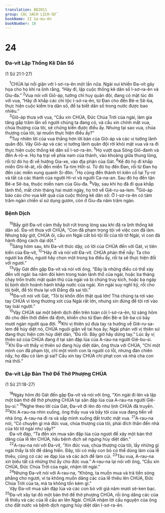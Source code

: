 ```yaml
---
translation: BD2011
group: CÁC SÁCH LỊCH-SỬ
bookName: II Sa-mu-ên 
bookNumber: 10
---
```


<div class="title"><h1>24</h1><h3>Ða-vít Lập Thống Kê Dân Số</h3><p>(1 Sử 21:1-27)</p></div>
<span class="verse 2sa_24_1"> <sup>1</sup>CHÚA lại nổi giận với I-sơ-ra-ên một lần nữa. Ngài xui khiến Ða-vít gây họa cho họ khi ra lịnh rằng, “Hãy đi, lập cuộc thống kê dân số I-sơ-ra-ên và Giu-đa.” </span>
<span class="verse 2sa_24_2"><sup>2</sup>Vua nói với Giô-áp, tướng chỉ huy quân đội, đang có mặt lúc đó với vua, “Hãy đi khắp các chi tộc I-sơ-ra-ên, từ Ðan cho đến Bê-e Sê-ba, thực hiện cuộc kiểm tra dân số, để ta biết dân số trong nước được bao nhiêu.”<br/></span>
<span class="verse 2sa_24_3"> <sup>3</sup>Giô-áp thưa với vua, “Cầu xin CHÚA, Ðức Chúa Trời của ngài, làm gia tăng gấp trăm lần số người chúng ta đang có, và cầu xin chính mắt vua, chúa thượng của tôi, sẽ chứng kiến được điều ấy. Nhưng tại sao vua, chúa thượng của tôi, lại muốn thực hiện điều ấy?”<br/></span>
<span class="verse 2sa_24_4"> <sup>4</sup>Tuy nhiên lời của vua thắng hơn lời bàn của Giô-áp và các vị tướng lãnh quân đội. Vậy Giô-áp và các vị tướng lãnh quân đội rời khỏi mặt vua và ra đi thực hiện cuộc thống kê dân số I-sơ-ra-ên. </span>
<span class="verse 2sa_24_5"><sup>5</sup>Họ vượt qua Sông Giô-đanh và đến A-rô-e. Họ hạ trại về phía nam của thành, vào khoảng giữa thung lũng, rồi từ đó họ đi về hướng Gia-xe, vào địa phận của Gát. </span>
<span class="verse 2sa_24_6"><sup>6</sup>Kế đó họ đi khắp miền Ghi-lê-át, rồi đến miền Ta-tim Hốt-si. Từ đó họ đến Ðan, rồi từ Ðan họ đến các miền xung quanh Si-đôn. </span>
<span class="verse 2sa_24_7"><sup>7</sup>Họ cũng đến thành trì kiên cố tại Ty-rơ và tất cả các thành của người Hi-vi và người Ca-na-an. Sau đó họ đến tận Bê-e Sê-ba, thuộc miền nam của Giu-đa. </span>
<span class="verse 2sa_24_8"><sup>8</sup>Vậy, sau khi họ đã đi qua khắp lãnh thổ, mất chín tháng hai mươi ngày, họ trở về Giê-ru-sa-lem. </span>
<span class="verse 2sa_24_9"><sup>9</sup>Giô-áp báo cáo cho vua kết quả của cuộc thống kê dân số: Ở I-sơ-ra-ên có tám trăm ngàn chiến sĩ sử dụng gươm, còn ở Giu-đa năm trăm ngàn.<br/></span>
<div class="title"><h3>Bệnh Dịch</h3></div>
<span class="verse 2sa_24_10"> <sup>10</sup>Bấy giờ Ða-vít cảm thấy bứt rứt trong lòng sau khi đã ra lịnh thống kê dân số. Ða-vít thưa với CHÚA, “Con đã phạm trọng tội về việc con đã làm. Nhưng bây giờ, CHÚA ôi, cầu xin Ngài cất bỏ tội lỗi của tôi tớ Ngài, vì con đã hành động cách dại dột.”<br/></span>
<span class="verse 2sa_24_11"> <sup>11</sup>Sáng hôm sau, khi Ða-vít thức dậy, có lời của CHÚA đến với Gát, vị tiên kiến của Ða-vít, </span>
<span class="verse 2sa_24_12"><sup>12</sup>“Hãy đi và nói với Ða-vít. CHÚA phán thế nầy: Ta cho ngươi ba điều, ngươi hãy chọn một trong ba điều ấy, rồi ta sẽ thực hiện đối với ngươi.”<br/></span>
<span class="verse 2sa_24_13"> <sup>13</sup>Vậy Gát đến gặp Ða-vít và nói với ông, “Ðây là những điều có thể xảy đến với ngài: ba năm đói kém trong toàn lãnh thổ của ngài, hoặc ba tháng chạy trốn trước mặt quân thù của ngài và bị chúng truy kích, hoặc ba ngày bị bịnh dịch hoành hành khắp nước của ngài. Xin ngài suy nghĩ kỹ, rồi cho tôi biết, để tôi thưa lại với Ðấng đã sai tôi.”<br/></span>
<span class="verse 2sa_24_14"> <sup>14</sup>Ða-vít nói với Gát, “Tôi bị khốn đốn thật quá lớn! Thà chúng ta rơi vào tay CHÚA vì lòng thương xót của Ngài rất lớn, nhưng xin đừng để tôi rơi vào tay loài người.”<br/></span>
<span class="verse 2sa_24_15"> <sup>15</sup>Vậy CHÚA sai một bệnh dịch đến trên toàn cõi I-sơ-ra-ên, từ sáng hôm đó cho đến thời điểm đã định, khiến cho từ Ðan đến Bê-e Sê-ba có bảy mươi ngàn người qua đời. </span>
<span class="verse 2sa_24_16"><sup>16</sup>Khi vị thiên sứ đưa tay ra hướng về Giê-ru-sa-lem để hủy diệt nó, CHÚA nguôi giận về tai họa ấy; Ngài phán với vị thiên sứ đang thực hiện cơn hủy diệt dân, “Ðủ rồi. Bây giờ hãy dừng tay.” Lúc ấy vị thiên sứ của CHÚA đang ở tại sân đập lúa của A-rau-na người Giê-bu-si. </span>
<span class="verse 2sa_24_17"><sup>17</sup>Khi Ða-vít thấy vị thiên sứ đang hủy diệt dân, ông thưa với CHÚA, “Chỉ một mình con đã phạm tội, chỉ một mình con là người có lỗi, nhưng đàn chiên nầy, họ đâu có làm gì sai? Cầu xin tay CHÚA chỉ phạt con và nhà cha con mà thôi.”<br/></span>
<div class="title"><h3>Ða-vít Lập Bàn Thờ Ðể Thờ Phượng CHÚA</h3><p>(1 Sử 21:18-27)</p></div>
<span class="verse 2sa_24_18"> <sup>18</sup>Ngày hôm đó Gát đến gặp Ða-vít và nói với ông, “Xin ngài đi lên và lập một bàn thờ để thờ phượng CHÚA tại sân đập lúa của A-rau-na người Giê-bu-si.” </span>
<span class="verse 2sa_24_19"><sup>19</sup>Nghe theo lời của Gát, Ða-vít đi lên đó như lịnh CHÚA đã truyền. </span>
<span class="verse 2sa_24_20"><sup>20</sup>Khi A-rau-na nhìn xuống, ông thấy vua và bầy tôi của vua đang tiến về nhà ông. A-rau-na đi ra và sấp mình xuống đất trước mặt vua. </span>
<span class="verse 2sa_24_21"><sup>21</sup>A-rau-na nói, “Có chuyện gì mà đức vua, chúa thượng của tôi, phải đích thân đến nhà của tôi tớ ngài như vậy?”<br/> Ða-vít đáp, “Ta đến xin mua sân đập lúa của ngươi để xây một bàn thờ dâng của lễ lên CHÚA, hầu bệnh dịch sẽ ngưng hủy diệt dân.”<br/></span>
<span class="verse 2sa_24_22"> <sup>22</sup>A-rau-na nói với Ða-vít, “Xin đức vua, chúa thượng của tôi, lấy những gì ngài thấy là tốt để dâng hiến. Ðây, tôi có mấy con bò có thể dùng làm của lễ thiêu, cũng có các xe đạp lúa và các ách để làm củi. </span>
<span class="verse 2sa_24_23"><sup>23</sup>Tâu vua, A-rau-na xin biếu tất cả những thứ ấy cho đức vua.” A-rau-na lại nói với ông, “Cầu xin CHÚA, Ðức Chúa Trời của ngài, nhậm lời ngài.”<br/></span>
<span class="verse 2sa_24_24"> <sup>24</sup>Nhưng Ða-vít nói với A-rau-na, “Không, ta muốn mua và trả tiền sòng phẳng cho ngươi, vì ta không muốn dâng các của lễ thiêu lên CHÚA, Ðức Chúa Trời của ta, mà ta không tốn kém gì.”<br/> Vậy Ða-vít mua sân đập lúa và các con bò với giá năm mươi sê-ken bạc. </span>
<span class="verse 2sa_24_25"><sup>25</sup>Ða-vít xây tại đó một bàn thờ để thờ phượng CHÚA, rồi ông dâng các của lễ thiêu và các của lễ cầu an lên Ngài. CHÚA nhậm lời cầu nguyện của ông cho đất nước và bệnh dịch ngưng hủy diệt dân I-sơ-ra-ên.<br/></span>
